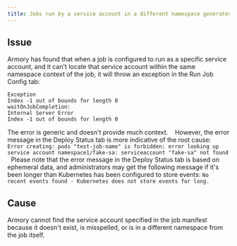 ```yaml
---
title: Jobs run by a service account in a different namespace generates generic errors (Index -1 out of bounds for length 0)
---
```


## Issue
Armory has found that when a job is configured to run as a specific service account, and it can't locate that service account within the same namespace context of the job, it will throw an exception in the Run Job Config tab:

```
Exception
Index -1 out of bounds for length 0
waitOnJobCompletion:
Internal Server Error
Index -1 out of bounds for length 0
```

The error is generic and doesn't provide much context. 
 
However, the error message in the Deploy Status tab is more indicative of the root cause:  
```Error creating: pods "test-job-name" is forbidden: error looking up service account namespace1/fake-sa: serviceaccount "fake-sa" not found```
 
Please note that the error message in the Deploy Status tab is based on ephemeral data, and administrators may get the following message if it's been longer than Kubernetes has been configured to store events:
```No recent events found - Kubernetes does not store events for long.```

## Cause
Armory cannot find the service account specified in the job manifest because it doesn't exist, is misspelled, or is in a different namespace from the job itself.  

